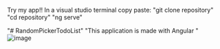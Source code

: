 Try my app!!
In a visual studio terminal copy paste:
"git clone repository" 
"cd repository"
"ng serve"

"# RandomPickerTodoList" 
"This application is made with Angular "
![image](https://user-images.githubusercontent.com/26905458/141530730-ba825603-5bc4-40bf-a117-397fe44284e6.png)
